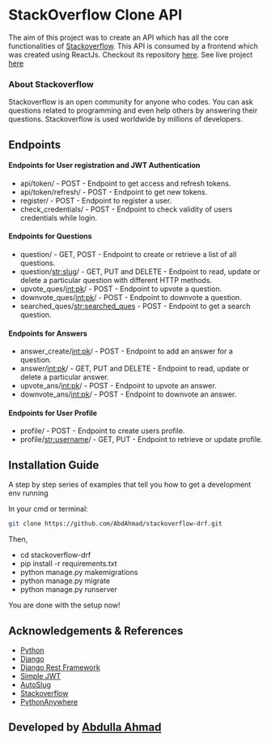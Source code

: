 # StackOverflow Clone API

The aim of this project was to create an API which has all the core functionalities of [Stackoverflow](https://stackoverflow.com/). This
API is consumed by a frontend which was created using ReactJs. Checkout its repository [here](https://github.com/AbdAhmad/stackoverflow-react). See live project [here](https://stack-over-flow.netlify.app/)

### About Stackoverflow
Stackoverflow is an open community for anyone who codes. You can ask questions related to programming and even help others by answering their questions. Stackoverflow is used worldwide by millions of developers.

## Endpoints

#### Endpoints for User registration and JWT Authentication 

* api/token/ - POST - Endpoint to get access and refresh tokens.
* api/token/refresh/ - POST - Endpoint to get new tokens.
* register/ - POST - Endpoint to register a user.
* check_credentials/ - POST - Endpoint to check validity of users credentials while login.

#### Endpoints for Questions

* question/ - GET, POST - Endpoint to create or retrieve a list of all questions.
* question/<str:slug>/ - GET, PUT and DELETE - Endpoint to read, update or delete a particular question with different HTTP methods.
* upvote_ques/<int:pk>/ - POST - Endpoint to upvote a question.
* downvote_ques/<int:pk>/ - POST - Endpoint to downvote a question.
* searched_ques/<str:searched_ques> - POST - Endpoint to get a search question.

#### Endpoints for Answers

* answer_create/<int:pk>/ - POST - Endpoint to add an answer for a question.
* answer/<int:pk>/ - GET, PUT and DELETE - Endpoint to read, update or delete a particular answer.
* upvote_ans/<int:pk>/ - POST - Endpoint to upvote an answer.
* downvote_ans/<int:pk>/ - POST - Endpoint to downvote an answer.

#### Endpoints for User Profile

* profile/ - POST - Endpoint to create users profile.
* profile/<str:username>/ - GET, PUT - Endpoint to retrieve or update profile.



## Installation Guide
A step by step series of examples that tell you how to get a development env running

In your cmd or terminal:

```bash
git clone https://github.com/AbdAhmad/stackoverflow-drf.git
```

Then,
* cd stackoverflow-drf
* pip install -r requirements.txt
* python manage.py makemigrations
* python manage.py migrate
* python manage.py runserver

You are done with the setup now!

## Acknowledgements & References
* [Python](https://docs.python.org/3/)
* [Django](https://docs.djangoproject.com/en/3.2/)
* [Django Rest Framework](https://www.django-rest-framework.org/)
* [Simple JWT](https://django-rest-framework-simplejwt.readthedocs.io/en/latest/)
* [AutoSlug](https://pypi.org/project/django-autoslug/)
* [Stackoverflow](https://stackoverflow.com/)
* [PythonAnywhere](https://www.pythonanywhere.com/)

## Developed by [Abdulla Ahmad](https://github.com/AbdAhmad)
